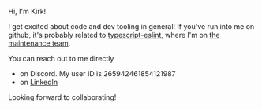 
Hi, I'm Kirk!

I get excited about code and dev tooling in general! If you've run into me on github, it's probably related to [typescript-eslint](https://github.com/typescript-eslint/typescript-eslint/), where I'm on [the maintenance team](https://typescript-eslint.io/maintenance/team).

You can reach out to me directly

- on Discord. My user ID is 265942461854121987
- on [LinkedIn](https://www.linkedin.com/in/kirk-waiblinger-941374141/)

Looking forward to collaborating!

